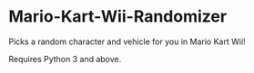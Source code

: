 # Mario-Kart-Wii-Randomizer
Picks a random character and vehicle for you in Mario Kart Wii!

Requires Python 3 and above.
